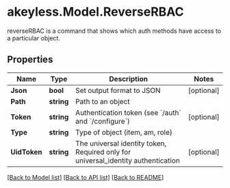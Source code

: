 # akeyless.Model.ReverseRBAC
reverseRBAC is a command that shows which auth methods have access to a particular object.

## Properties

Name | Type | Description | Notes
------------ | ------------- | ------------- | -------------
**Json** | **bool** | Set output format to JSON | [optional] 
**Path** | **string** | Path to an object | 
**Token** | **string** | Authentication token (see &#x60;/auth&#x60; and &#x60;/configure&#x60;) | [optional] 
**Type** | **string** | Type of object (item, am, role) | 
**UidToken** | **string** | The universal identity token, Required only for universal_identity authentication | [optional] 

[[Back to Model list]](../README.md#documentation-for-models) [[Back to API list]](../README.md#documentation-for-api-endpoints) [[Back to README]](../README.md)

